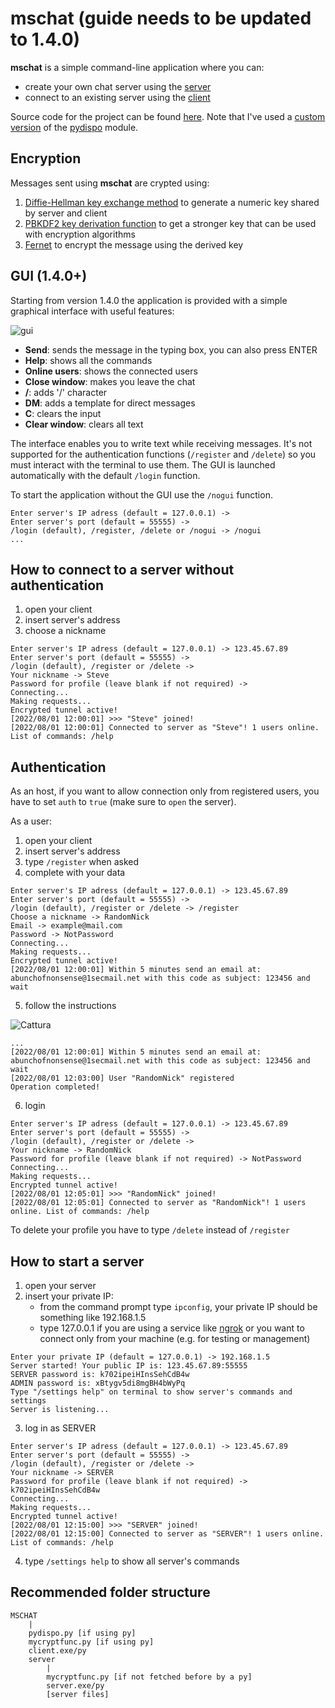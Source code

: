 # mschat (guide needs to be updated to 1.4.0)
**mschat** is a simple command-line application where you can:
- create your own chat server using the [server](MSCHAT/server)
- connect to an existing server using the [client](MSCHAT/client.exe)

Source code for the project can be found [here](MSCHAT/src). Note that I've used a [custom version](MSCHAT/src/pydispo.py) of the [pydispo](https://github.com/aakash30jan/pydispo) module.

## Encryption
Messages sent using **mschat** are crypted using:
1. [Diffie-Hellman key exchange method](https://en.wikipedia.org/wiki/Diffie%E2%80%93Hellman_key_exchange) to generate a numeric key shared by server and client
2. [PBKDF2 key derivation function](https://en.wikipedia.org/wiki/PBKDF2) to get a stronger key that can be used with encryption algorithms
3. [Fernet](https://cryptography.io/en/latest/fernet/) to encrypt the message using the derived key

## GUI (1.4.0+)
Starting from version 1.4.0 the application is provided with a simple graphical interface with useful features:

![gui](https://user-images.githubusercontent.com/106877447/203284504-11b58c6b-3ed1-4629-8d2f-0a9ece94a8b5.PNG)

- **Send**: sends the message in the typing box, you can also press ENTER
- **Help**: shows all the commands
- **Online users**: shows the connected users
- **Close window**: makes you leave the chat
- **/**: adds '/' character
- **DM**: adds a template for direct messages
- **C**: clears the input
- **Clear window**: clears all text

The interface enables you to write text while receiving messages. It's not supported for the authentication functions (`/register` and `/delete`) so you must interact with the terminal to use them. The GUI is launched automatically with the default `/login` function. 

To start the application without the GUI use the `/nogui` function.

```
Enter server's IP adress (default = 127.0.0.1) ->
Enter server's port (default = 55555) ->
/login (default), /register, /delete or /nogui -> /nogui
...
```

## How to connect to a server without authentication

1. open your client 
2. insert server's address
3. choose a nickname
```
Enter server's IP adress (default = 127.0.0.1) -> 123.45.67.89
Enter server's port (default = 55555) ->
/login (default), /register or /delete ->
Your nickname -> Steve
Password for profile (leave blank if not required) ->
Connecting...
Making requests...
Encrypted tunnel active!
[2022/08/01 12:00:01] >>> "Steve" joined!
[2022/08/01 12:00:01] Connected to server as "Steve"! 1 users online. List of commands: /help
```

## Authentication
As an host, if you want to allow connection only from registered users, you have to set `auth` to `true` (make sure to `open` the server).

As a user: 
1. open your client 
2. insert server's address
3. type `/register` when asked
4. complete with your data
```
Enter server's IP adress (default = 127.0.0.1) -> 123.45.67.89
Enter server's port (default = 55555) ->
/login (default), /register or /delete -> /register
Choose a nickname -> RandomNick
Email -> example@mail.com
Password -> NotPassword
Connecting...
Making requests...
Encrypted tunnel active!
[2022/08/01 12:00:01] Within 5 minutes send an email at: abunchofnonsense@1secmail.net with this code as subject: 123456 and wait
```
5. follow the instructions

![Cattura](https://user-images.githubusercontent.com/106877447/185943390-510e64c4-8d56-4983-a9c9-b0b6827ec078.PNG)
```
...
[2022/08/01 12:00:01] Within 5 minutes send an email at: abunchofnonsense@1secmail.net with this code as subject: 123456 and wait
[2022/08/01 12:03:00] User "RandomNick" registered
Operation completed!
```

6. login
```
Enter server's IP adress (default = 127.0.0.1) -> 123.45.67.89
Enter server's port (default = 55555) ->
/login (default), /register or /delete ->
Your nickname -> RandomNick
Password for profile (leave blank if not required) -> NotPassword
Connecting...
Making requests...
Encrypted tunnel active!
[2022/08/01 12:05:01] >>> "RandomNick" joined!
[2022/08/01 12:05:01] Connected to server as "RandomNick"! 1 users online. List of commands: /help
```
To delete your profile you have to type `/delete` instead of `/register`
## How to start a server
1. open your server 
2. insert your private IP:
    - from the command prompt type `ipconfig`, your private IP should be something like 192.168.1.5
    - type 127.0.0.1 if you are using a service like [ngrok](https://ngrok.com/) or you want to connect only from your machine (e.g. for testing or management)
```
Enter your private IP (default = 127.0.0.1) -> 192.168.1.5
Server started! Your public IP is: 123.45.67.89:55555
SERVER password is: k702ipeiHInsSehCdB4w
ADMIN password is: xBtygv5di8mgBH4bWyPq
Type "/settings help" on terminal to show server's commands and settings
Server is listening...
```
3. log in as SERVER
```
Enter server's IP adress (default = 127.0.0.1) -> 123.45.67.89
Enter server's port (default = 55555) ->
/login (default), /register or /delete ->
Your nickname -> SERVER
Password for profile (leave blank if not required) -> k702ipeiHInsSehCdB4w
Connecting...
Making requests...
Encrypted tunnel active!
[2022/08/01 12:15:00] >>> "SERVER" joined!
[2022/08/01 12:15:00] Connected to server as "SERVER"! 1 users online. List of commands: /help
```
4. type `/settings help` to show all server's commands

## Recommended folder structure
```
MSCHAT
    |
    pydispo.py [if using py]
    mycryptfunc.py [if using py]
    client.exe/py
    server
        |
        mycryptfunc.py [if not fetched before by a py]
        server.exe/py
        [server files]
```
    
